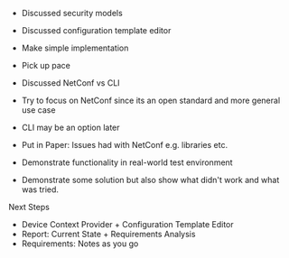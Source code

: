  - Discussed security models


 - Discussed configuration template editor
  - Make simple implementation
  - Pick up pace

 - Discussed NetConf vs CLI
  - Try to focus on NetConf since its an open 
    standard and more general use case
  - CLI may be an option later
  - Put in Paper: Issues had with NetConf e.g. libraries etc.

 - Demonstrate functionality in real-world test environment

 - Demonstrate some solution but also show what didn't work and what was tried.



Next Steps

 - Device Context Provider + Configuration Template Editor
 - Report: Current State + Requirements Analysis
  - Requirements: Notes as you go
